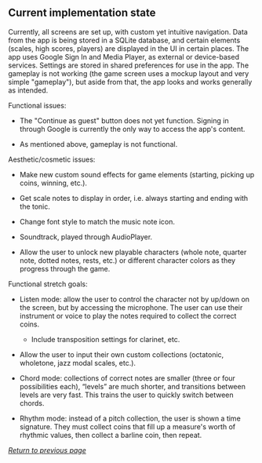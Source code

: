## Current implementation state

Currently, all screens are set up, with custom yet intuitive navigation. Data from the app is being stored in a SQLite database, and certain elements (scales, high scores, players) are displayed in the UI in certain places. The app uses Google Sign In and Media Player, as external or device-based services. Settings are stored in shared preferences for use in the app. The gameplay is not working (the game screen uses a mockup layout and very simple "gameplay"), but aside from that, the app looks and works generally as intended.

Functional issues:

* The "Continue as guest" button does not yet function. Signing in through Google is currently the only way to access the app's content.

* As mentioned above, gameplay is not functional.

Aesthetic/cosmetic issues:

* Make new custom sound effects for game elements (starting, picking up coins, winning, etc.).

* Get scale notes to display in order, i.e. always starting and ending with the tonic.

* Change font style to match the music note icon.

* Soundtrack, played through AudioPlayer.

* Allow the user to unlock new playable characters (whole note, quarter note, dotted notes, rests, etc.) or different character colors as they progress through the game.

Functional stretch goals:

* Listen mode: allow the user to control the character not by up/down on the screen, but by accessing the microphone. The user can use their instrument or voice to play the notes required to collect the correct coins.

    * Include transposition settings for clarinet, etc.
  
* Allow the user to input their own custom collections (octatonic, wholetone, jazz modal scales, etc.).

* Chord mode: collections of correct notes are smaller (three or four possibilities each), “levels” are much shorter, and transitions between levels are very fast. This trains the user to quickly switch between chords.
  
* Rhythm mode: instead of a pitch collection, the user is shown a time signature. They must collect coins that fill up a measure's worth of rhythmic values, then collect a barline coin, then repeat.

[*Return to previous page*](index.md#current-implementation-state) 